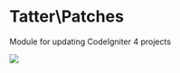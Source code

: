 # Tatter\Patches
Module for updating CodeIgniter 4 projects

[![](https://github.com/tattersoftware/codeigniter4-patches/workflows/PHP%20Unit%20Tests/badge.svg)](https://github.com/tattersoftware/codeigniter4-patches/actions?query=workflow%3A%22PHP+Unit+Tests%22)

